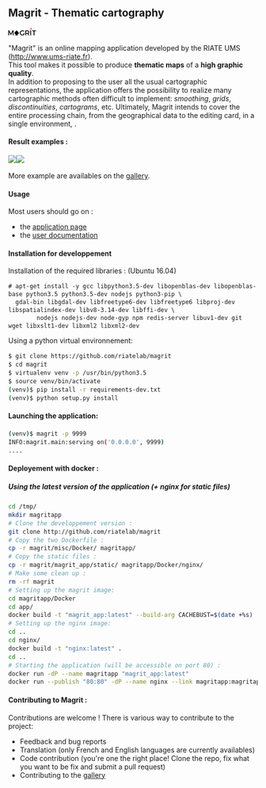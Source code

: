 ## Magrit - Thematic cartography

![png](magrit_app/static/img/logo_magrit2.png)

"Magrit" is an online mapping application developed by the RIATE UMS (http://www.ums-riate.fr).  
This tool makes it possible to produce **thematic maps** of a **high graphic quality**.   
In addition to proposing to the user all the usual cartographic representations, the application offers the possibility to realize many cartographic methods often difficult to implement: *smoothing*, *grids*, *discontinuities*, *cartograms*, etc.   Ultimately, Magrit intends to cover the entire processing chain, from the geographical data to the editing card, in a single environment, .

#### Result examples :

<p><img src="https://magrit.hypotheses.org/files/2017/02/worldpop.png" height="250"/><img src="https://magrit.hypotheses.org/files/2017/02/smoothed2.png" height="250"/></p>


More example are availables on the [gallery](http://magrit.hypotheses.org/galerie).

#### Usage

Most users should go on :
- the [application page](http://magrit.cnrs.fr)
- the [user documentation](http://magrit.cnrs.fr/docs/)


#### Installation for developpement
Installation of the required libraries :
(Ubuntu 16.04)
```
# apt-get install -y gcc libpython3.5-dev libopenblas-dev libopenblas-base python3.5 python3.5-dev nodejs python3-pip \
  gdal-bin libgdal-dev libfreetype6-dev libfreetype6 libproj-dev libspatialindex-dev libv8-3.14-dev libffi-dev \
        nodejs nodejs-dev node-gyp npm redis-server libuv1-dev git wget libxslt1-dev libxml2 libxml2-dev
```

Using a python virtual environnement:

```bash
$ git clone https://github.com/riatelab/magrit
$ cd magrit
$ virtualenv venv -p /usr/bin/python3.5
$ source venv/bin/activate
(venv)$ pip install -r requirements-dev.txt
(venv)$ python setup.py install
```

#### Launching the application:
```bash
(venv)$ magrit -p 9999
INFO:magrit.main:serving on('0.0.0.0', 9999)
....
```

#### Deployement with docker :
##### Using the latest version of the application (+ nginx for static files)

```` bash
cd /tmp/
mkdir magritapp
# Clone the developpement version :
git clone http://github.com/riatelab/magrit
# Copy the two Dockerfile :
cp -r magrit/misc/Docker/ magritapp/
# Copy the static files :
cp -r magrit/magrit_app/static/ magritapp/Docker/nginx/
# Make some clean up :
rm -rf magrit
# Setting up the magrit image:
cd magritapp/Docker
cd app/
docker build -t "magrit_app:latest" --build-arg CACHEBUST=$(date +%s) .
# Setting up the nginx image:
cd ..
cd nginx/
docker build -t "nginx:latest" .
cd ..
# Starting the application (will be accessible on port 80) :
docker run -dP --name magritapp "magrit_app:latest"
docker run --publish "80:80" -dP --name nginx --link magritapp:magritapp nginx
````


#### Contributing to Magrit :
Contributions are welcome ! There is various way to contribute to the project:
- Feedback and bug reports
- Translation (only French and English languages are currently availables)
- Code contribution (you're one the right place! Clone the repo, fix what you want to be fix and submit a pull request)
- Contributing to the [gallery](http://magrit.hypotheses.org/galerie)
